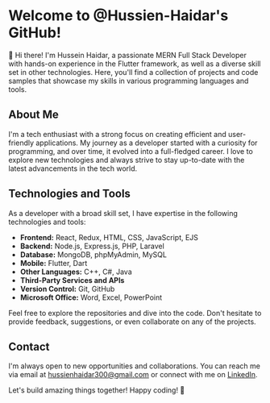 # Welcome to @Hussien-Haidar's GitHub!

👋 Hi there! I'm Hussein Haidar, a passionate MERN Full Stack Developer with hands-on experience in the Flutter framework, as well as a diverse skill set in other technologies. Here, you'll find a collection of projects and code samples that showcase my skills in various programming languages and tools.

## About Me

I'm a tech enthusiast with a strong focus on creating efficient and user-friendly applications. My journey as a developer started with a curiosity for programming, and over time, it evolved into a full-fledged career. I love to explore new technologies and always strive to stay up-to-date with the latest advancements in the tech world.

## Technologies and Tools

As a developer with a broad skill set, I have expertise in the following technologies and tools:

- **Frontend:** React, Redux, HTML, CSS, JavaScript, EJS
- **Backend:** Node.js, Express.js, PHP, Laravel
- **Database:** MongoDB, phpMyAdmin, MySQL
- **Mobile:** Flutter, Dart
- **Other Languages:** C++, C#, Java
- **Third-Party Services and APIs**
- **Version Control:** Git, GitHub
- **Microsoft Office:** Word, Excel, PowerPoint

Feel free to explore the repositories and dive into the code. Don't hesitate to provide feedback, suggestions, or even collaborate on any of the projects.

## Contact

I'm always open to new opportunities and collaborations. You can reach me via email at [hussienhaidar300@gmail.com](mailto:hussienhaidar300@gmail.com) or connect with me on [LinkedIn](https://www.linkedin.com/in/Hussien-Haidar).

Let's build amazing things together! Happy coding! 🚀
